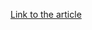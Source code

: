 [Link to the article](https://proofpoint.com/us/threat-insight/post/buer-new-loader-emerges-underground-marketplace)
